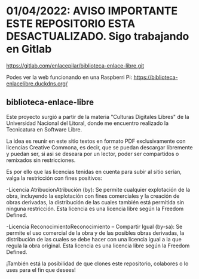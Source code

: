 # 01/04/2022: AVISO IMPORTANTE ESTE REPOSITORIO ESTA DESACTUALIZADO. Sigo trabajando en Gitlab
https://gitlab.com/enlacepilar/biblioteca-enlace-libre.git

Podes ver la web funcionando en una Raspberri Pi:
https://biblioteca-enlacelibre.duckdns.org/
## biblioteca-enlace-libre

Este proyecto surgió a partir de la materia "Culturas Digitales Libres" de la Universidad Nacional del Litoral, donde me encuentro realizado la Tecnicatura en Software Libre.

La idea es reunir en este sitio textos en formato PDF exclusivamente con licencias Creative Commona, es decir, que se puedan descargar libremente y puedan ser, si asi se deseara por un lector, poder ser compartidos o remixados sin restricciones.

Es por ello que las licencias tenidas en cuenta para subir al sitio serían, valga la restricción con fines positivos:

-Licencia AtribucionAtribución (by): Se permite cualquier explotación de la obra, incluyendo la explotación con fines comerciales y la creación de obras derivadas, la distribución de las cuales también está permitida sin ninguna restricción. Esta licencia es una licencia libre según la Freedom Defined.

-Licencia ReconocimientoReconocimiento – Compartir Igual (by-sa): Se permite el uso comercial de la obra y de las posibles obras derivadas, la distribución de las cuales se debe hacer con una licencia igual a la que regula la obra original. Esta licencia es una licencia libre según la Freedom Defined.

¡También está la posibilidad de que clones este repositorio, colabores o lo uses para el fin que desees!

